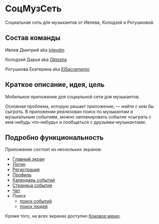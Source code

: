 # СоцМузСеть

Социальная сеть для музыкантов от Ивлева, Колодзей и Рогушковой.


## Состав команды

Ивлев Дмитрий aka [ivlevdm](https://github.com/ivlevdm/)

Колодзей Дарья aka [Oktosha](https://github.com/Oktosha)

Рогушкова Екатерина aka [ElSacramento](https://github.com/ElSacramento)

## Краткое описание, идея, цель

Мобильное приложение для социальной сети для музыкантов. 

Основная проблема, которую решает приложение, — *найти с кем бы сыграть*. В приложении реализован поиск по музыкантам и музыкальным событиям, можно запланировать событие «сыграть с кем-нибудь что-нибудь» и пообщаться с друзьями-музыкантами.

## Подробно функциональность

Приложение состоит из нескольких экранов:

+ [Главный экран](https://github.com/ivlevdm/technotrack-android-1/tree/master/screens/main)
+ [Логин](https://github.com/ivlevdm/technotrack-android-1/tree/master/screens/login)
+ [Регистрация](https://github.com/ivlevdm/technotrack-android-1/tree/master/screens/registration)
+ [Профиль](https://github.com/ivlevdm/technotrack-android-1/tree/master/screens/profile)
+ [Календарь событий](https://github.com/ivlevdm/technotrack-android-1/tree/master/screens/calendar)
+ [Страница события](https://github.com/ivlevdm/technotrack-android-1/tree/master/screens/event)
+ [Чат](https://github.com/ivlevdm/technotrack-android-1/tree/master/screens/chat)
+ Поиск
	- [поиск событий](https://github.com/ivlevdm/technotrack-android-1/tree/master/screens/event_search)
	- [поиск людей](https://github.com/ivlevdm/technotrack-android-1/tree/master/screens/person_search)

Кроме того, на всех экранах доступно [боковое меню](https://github.com/ivlevdm/technotrack-android-1/tree/master/screens/left_menu).



